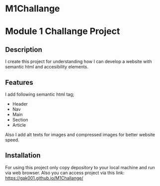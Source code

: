 # M1Challange
 
# Module 1 Challange Project

## Description

I create this project for understanding how I can develop a website with semantic html and accesibility elements.

## Features

I add following semantic html tag;
- Header
- Nav
- Main
- Section
- Article

Also I add alt texts for images and compressed images for better website speed. 


## Installation

For using this project only copy depository to your local machine and run via web browser. 
Also you can access project via this link: https://gak001.github.io/M1Challange/
